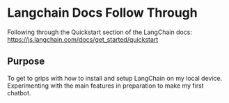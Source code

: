 # Langchain Docs Follow Through
Following through the Quickstart section of the LangChain docs: https://js.langchain.com/docs/get_started/quickstart

## Purpose
To get to grips with how to install and setup LangChain on my local device.
Experimenting with the main features in preparation to make my first chatbot.
